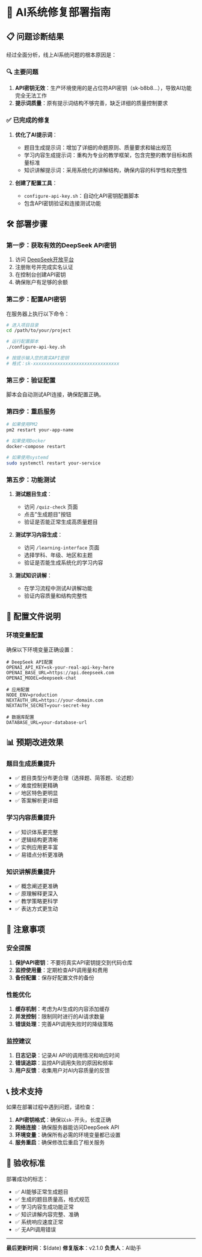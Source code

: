 # 🚀 AI系统修复部署指南

## 📋 问题诊断结果

经过全面分析，线上AI系统问题的根本原因是：

### 🔍 主要问题
1. **API密钥无效**：生产环境使用的是占位符API密钥（sk-b8b8...），导致AI功能完全无法工作
2. **提示词质量**：原有提示词结构不够完善，缺乏详细的质量控制要求

### ✅ 已完成的修复
1. **优化了AI提示词**：
   - 题目生成提示词：增加了详细的命题原则、质量要求和输出规范
   - 学习内容生成提示词：重构为专业的教学框架，包含完整的教学目标和质量标准
   - 知识讲解提示词：采用系统化的讲解结构，确保内容的科学性和完整性

2. **创建了配置工具**：
   - `configure-api-key.sh`：自动化API密钥配置脚本
   - 包含API密钥验证和连接测试功能

## 🛠️ 部署步骤

### 第一步：获取有效的DeepSeek API密钥

1. 访问 [DeepSeek开放平台](https://platform.deepseek.com/)
2. 注册账号并完成实名认证
3. 在控制台创建API密钥
4. 确保账户有足够的余额

### 第二步：配置API密钥

在服务器上执行以下命令：

```bash
# 进入项目目录
cd /path/to/your/project

# 运行配置脚本
./configure-api-key.sh

# 按提示输入您的真实API密钥
# 格式：sk-xxxxxxxxxxxxxxxxxxxxxxxxxxxxxxxx
```

### 第三步：验证配置

脚本会自动测试API连接，确保配置正确。

### 第四步：重启服务

```bash
# 如果使用PM2
pm2 restart your-app-name

# 如果使用Docker
docker-compose restart

# 如果使用systemd
sudo systemctl restart your-service
```

### 第五步：功能测试

1. **测试题目生成**：
   - 访问 `/quiz-check` 页面
   - 点击"生成题目"按钮
   - 验证是否能正常生成高质量题目

2. **测试学习内容生成**：
   - 访问 `/learning-interface` 页面
   - 选择学科、年级、地区和主题
   - 验证是否能生成系统化的学习内容

3. **测试知识讲解**：
   - 在学习流程中测试AI讲解功能
   - 验证内容质量和结构完整性

## 🔧 配置文件说明

### 环境变量配置

确保以下环境变量正确设置：

```env
# DeepSeek API配置
OPENAI_API_KEY=sk-your-real-api-key-here
OPENAI_BASE_URL=https://api.deepseek.com
OPENAI_MODEL=deepseek-chat

# 应用配置
NODE_ENV=production
NEXTAUTH_URL=https://your-domain.com
NEXTAUTH_SECRET=your-secret-key

# 数据库配置
DATABASE_URL=your-database-url
```

## 📊 预期改进效果

### 题目生成质量提升
- ✅ 题目类型分布更合理（选择题、简答题、论述题）
- ✅ 难度控制更精确
- ✅ 地区特色更明显
- ✅ 答案解析更详细

### 学习内容质量提升
- ✅ 知识体系更完整
- ✅ 逻辑结构更清晰
- ✅ 实例应用更丰富
- ✅ 易错点分析更准确

### 知识讲解质量提升
- ✅ 概念阐述更准确
- ✅ 原理解释更深入
- ✅ 教学策略更科学
- ✅ 表达方式更生动

## 🚨 注意事项

### 安全提醒
1. **保护API密钥**：不要将真实API密钥提交到代码仓库
2. **监控使用量**：定期检查API调用量和费用
3. **备份配置**：保存好配置文件的备份

### 性能优化
1. **缓存机制**：考虑为AI生成的内容添加缓存
2. **并发控制**：限制同时进行的AI请求数量
3. **错误处理**：完善API调用失败时的降级策略

### 监控建议
1. **日志记录**：记录AI API的调用情况和响应时间
2. **错误追踪**：监控API调用失败的原因和频率
3. **用户反馈**：收集用户对AI内容质量的反馈

## 📞 技术支持

如果在部署过程中遇到问题，请检查：

1. **API密钥格式**：确保以`sk-`开头，长度正确
2. **网络连接**：确保服务器能访问DeepSeek API
3. **环境变量**：确保所有必需的环境变量都已设置
4. **服务重启**：确保修改后重启了相关服务

## 🎯 验收标准

部署成功的标志：
- ✅ AI能够正常生成题目
- ✅ 生成的题目质量高，格式规范
- ✅ 学习内容生成功能正常
- ✅ 知识讲解内容完整、准确
- ✅ 系统响应速度正常
- ✅ 无API调用错误

---

**最后更新时间**：$(date)
**修复版本**：v2.1.0
**负责人**：AI助手